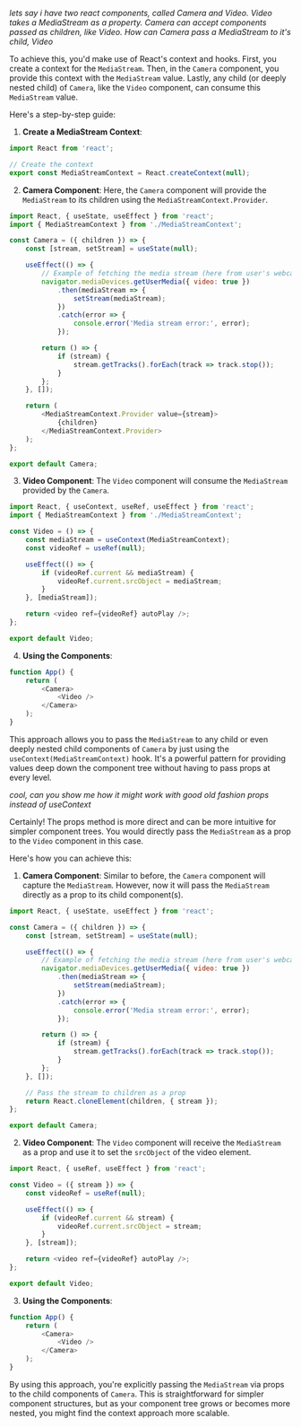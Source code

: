 *lets say i have two react components, called Camera and Video.  Video takes a MediaStream as a property. Camera can accept components passed as children, like Video. How can Camera pass a MediaStream to it's child, Video*


To achieve this, you'd make use of React's context and hooks. First, you create a context for the `MediaStream`. Then, in the `Camera` component, you provide this context with the `MediaStream` value. Lastly, any child (or deeply nested child) of `Camera`, like the `Video` component, can consume this `MediaStream` value.

Here's a step-by-step guide:

1. **Create a MediaStream Context**:
```javascript
import React from 'react';

// Create the context
export const MediaStreamContext = React.createContext(null);
```

2. **Camera Component**:
Here, the `Camera` component will provide the `MediaStream` to its children using the `MediaStreamContext.Provider`.

```javascript
import React, { useState, useEffect } from 'react';
import { MediaStreamContext } from './MediaStreamContext';

const Camera = ({ children }) => {
    const [stream, setStream] = useState(null);

    useEffect(() => {
        // Example of fetching the media stream (here from user's webcam)
        navigator.mediaDevices.getUserMedia({ video: true })
            .then(mediaStream => {
                setStream(mediaStream);
            })
            .catch(error => {
                console.error('Media stream error:', error);
            });

        return () => {
            if (stream) {
                stream.getTracks().forEach(track => track.stop());
            }
        };
    }, []);

    return (
        <MediaStreamContext.Provider value={stream}>
            {children}
        </MediaStreamContext.Provider>
    );
};

export default Camera;
```

3. **Video Component**:
The `Video` component will consume the `MediaStream` provided by the `Camera`.

```javascript
import React, { useContext, useRef, useEffect } from 'react';
import { MediaStreamContext } from './MediaStreamContext';

const Video = () => {
    const mediaStream = useContext(MediaStreamContext);
    const videoRef = useRef(null);

    useEffect(() => {
        if (videoRef.current && mediaStream) {
            videoRef.current.srcObject = mediaStream;
        }
    }, [mediaStream]);

    return <video ref={videoRef} autoPlay />;
};

export default Video;
```

4. **Using the Components**:

```javascript
function App() {
    return (
        <Camera>
            <Video />
        </Camera>
    );
}
```

This approach allows you to pass the `MediaStream` to any child or even deeply nested child components of `Camera` by just using the `useContext(MediaStreamContext)` hook. It's a powerful pattern for providing values deep down the component tree without having to pass props at every level.





*cool, can you show me how it might work with good old fashion props instead of useContext*

Certainly! The props method is more direct and can be more intuitive for simpler component trees. You would directly pass the `MediaStream` as a prop to the `Video` component in this case.

Here's how you can achieve this:

1. **Camera Component**:
Similar to before, the `Camera` component will capture the `MediaStream`. However, now it will pass the `MediaStream` directly as a prop to its child component(s).

```javascript
import React, { useState, useEffect } from 'react';

const Camera = ({ children }) => {
    const [stream, setStream] = useState(null);

    useEffect(() => {
        // Example of fetching the media stream (here from user's webcam)
        navigator.mediaDevices.getUserMedia({ video: true })
            .then(mediaStream => {
                setStream(mediaStream);
            })
            .catch(error => {
                console.error('Media stream error:', error);
            });

        return () => {
            if (stream) {
                stream.getTracks().forEach(track => track.stop());
            }
        };
    }, []);

    // Pass the stream to children as a prop
    return React.cloneElement(children, { stream });
};

export default Camera;
```

2. **Video Component**:
The `Video` component will receive the `MediaStream` as a prop and use it to set the `srcObject` of the video element.

```javascript
import React, { useRef, useEffect } from 'react';

const Video = ({ stream }) => {
    const videoRef = useRef(null);

    useEffect(() => {
        if (videoRef.current && stream) {
            videoRef.current.srcObject = stream;
        }
    }, [stream]);

    return <video ref={videoRef} autoPlay />;
};

export default Video;
```

3. **Using the Components**:

```javascript
function App() {
    return (
        <Camera>
            <Video />
        </Camera>
    );
}
```

By using this approach, you're explicitly passing the `MediaStream` via props to the child components of `Camera`. This is straightforward for simpler component structures, but as your component tree grows or becomes more nested, you might find the context approach more scalable.